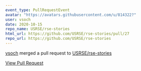 ```yaml
---
event_type: PullRequestEvent
avatar: "https://avatars.githubusercontent.com/u/814322?"
user: vsoch
date: 2020-10-15
repo_name: USRSE/rse-stories
html_url: https://github.com/USRSE/rse-stories/pull/27
repo_url: https://github.com/USRSE/rse-stories
---
```


<a href='https://github.com/vsoch' target='_blank'>vsoch</a> merged a pull request to <a href='https://github.com/USRSE/rse-stories' target='_blank'>USRSE/rse-stories</a>

<a href='https://github.com/USRSE/rse-stories/pull/27' target='_blank'>View Pull Request</a>